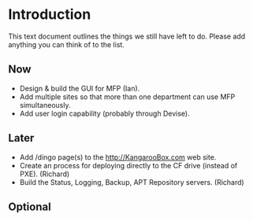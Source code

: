 # Introduction

This text document outlines the things we still have left to do.
Please add anything you can think of to the list.

## Now

* Design & build the GUI for MFP (Ian).
* Add multiple sites so that more than one department can use MFP simultaneously.
* Add user login capability (probably through Devise).


## Later

* Add /dingo page(s) to the http://KangarooBox.com web site.
* Create an process for deploying directly to the CF drive (instead of PXE). (Richard)
* Build the Status, Logging, Backup, APT Repository servers. (Richard)



## Optional
